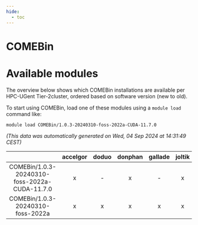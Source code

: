 ```yaml
---
hide:
  - toc
---
```


COMEBin
=======

# Available modules


The overview below shows which COMEBin installations are available per HPC-UGent Tier-2cluster, ordered based on software version (new to old).

To start using COMEBin, load one of these modules using a `module load` command like:

```shell
module load COMEBin/1.0.3-20240310-foss-2022a-CUDA-11.7.0
```

*(This data was automatically generated on Wed, 04 Sep 2024 at 14:31:49 CEST)*  

| |accelgor|doduo|donphan|gallade|joltik|shinx|skitty|
| :---: | :---: | :---: | :---: | :---: | :---: | :---: | :---: |
|COMEBin/1.0.3-20240310-foss-2022a-CUDA-11.7.0|x|-|x|-|x|-|-|
|COMEBin/1.0.3-20240310-foss-2022a|x|x|x|x|x|x|x|

